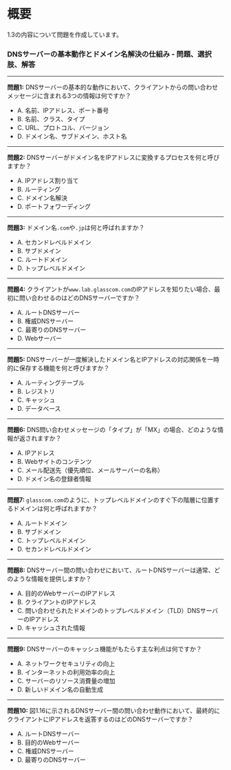 # 概要
1.3の内容について問題を作成しています。

### DNSサーバーの基本動作とドメイン名解決の仕組み - 問題、選択肢、解答

---

**問題1:** DNSサーバーの基本的な動作において、クライアントからの問い合わせメッセージに含まれる3つの情報は何ですか？
* A. 名前、IPアドレス、ポート番号
* B. 名前、クラス、タイプ
* C. URL、プロトコル、バージョン
* D. ドメイン名、サブドメイン、ホスト名

---

**問題2:** DNSサーバーがドメイン名をIPアドレスに変換するプロセスを何と呼びますか？
* A. IPアドレス割り当て
* B. ルーティング
* C. ドメイン名解決
* D. ポートフォワーディング

---

**問題3:** ドメイン名`.com`や`.jp`は何と呼ばれますか？
* A. セカンドレベルドメイン
* B. サブドメイン
* C. ルートドメイン
* D. トップレベルドメイン

---

**問題4:** クライアントが`www.lab.glasscom.com`のIPアドレスを知りたい場合、最初に問い合わせるのはどのDNSサーバーですか？
* A. ルートDNSサーバー
* B. 権威DNSサーバー
* C. 最寄りのDNSサーバー
* D. Webサーバー

---

**問題5:** DNSサーバーが一度解決したドメイン名とIPアドレスの対応関係を一時的に保存する機能を何と呼びますか？
* A. ルーティングテーブル
* B. レジストリ
* C. キャッシュ
* D. データベース

---

**問題6:** DNS問い合わせメッセージの「タイプ」が「MX」の場合、どのような情報が返されますか？
* A. IPアドレス
* B. Webサイトのコンテンツ
* C. メール配送先（優先順位、メールサーバーの名称）
* D. ドメイン名の登録者情報

---

**問題7:** `glasscom.com`のように、トップレベルドメインのすぐ下の階層に位置するドメインは何と呼ばれますか？
* A. ルートドメイン
* B. サブドメイン
* C. トップレベルドメイン
* D. セカンドレベルドメイン

---

**問題8:** DNSサーバー間の問い合わせにおいて、ルートDNSサーバーは通常、どのような情報を提供しますか？
* A. 目的のWebサーバーのIPアドレス
* B. クライアントのIPアドレス
* C. 問い合わせられたドメインのトップレベルドメイン（TLD）DNSサーバーのIPアドレス
* D. キャッシュされた情報

---

**問題9:** DNSサーバーのキャッシュ機能がもたらす主な利点は何ですか？
* A. ネットワークセキュリティの向上
* B. インターネットの利用効率の向上
* C. サーバーのリソース消費量の増加
* D. 新しいドメイン名の自動生成

---

**問題10:** 図1.16に示されるDNSサーバー間の問い合わせ動作において、最終的にクライアントにIPアドレスを返答するのはどのDNSサーバーですか？
* A. ルートDNSサーバー
* B. 目的のWebサーバー
* C. 権威DNSサーバー
* D. 最寄りのDNSサーバー
